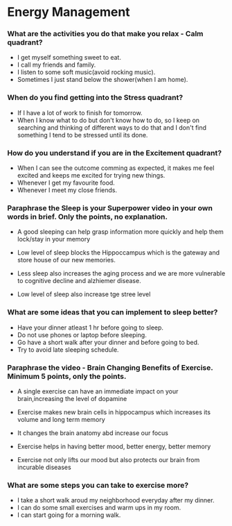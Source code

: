# Energy Management

### What are the activities you do that make you relax - Calm quadrant?

- I get myself something sweet to eat.
- I call my friends and family.
- I listen to some soft music(avoid rocking music).
- Sometimes I just stand below the shower(when I am home).

### When do you find getting into the Stress quadrant?

- If I have a lot of work to finish for tomorrow.
- When I know what to do but don't know how to do, so I keep on searching and thinking of different ways to do that and I don't find something I tend to be stressed until its done.

### How do you understand if you are in the Excitement quadrant?

- When I can see the outcome comming as expected, it makes me feel excited and keeps me excited for trying new things.
- Whenever I get my favourite food.
- Whenever I meet my close friends.

### Paraphrase the Sleep is your Superpower video in your own words in brief. Only the points, no explanation.

- A good sleeping can help grasp information more quickly and help them lock/stay in your memory

- Low level of sleep blocks the Hippoccampus which is the gateway and store house of our new memories. 

- Less sleep also increases the aging process and we are more vulnerable to cognitive decline and alzhiemer disease.

- Low level of sleep also increase tge stree level

### What are some ideas that you can implement to sleep better?

- Have your dinner atleast 1 hr before going to sleep.
- Do not use phones or laptop before sleeping.
- Go have a short walk after your dinner and before going to bed.
- Try to avoid late sleeping schedule.

### Paraphrase the video - Brain Changing Benefits of Exercise. Minimum 5 points, only the points.

- A single exercise can have an immediate impact on your brain,increasing the level of dopamine

- Exercise makes new brain cells in hippocampus which increases its volume and long term memory

- It changes the brain anatomy abd increase our focus 
- Exercise helps in having better mood, better energy, better memory

- Exercise not only lifts our mood but also protects our brain from incurable diseases 

### What are some steps you can take to exercise more?

- I take a short walk aroud my neighborhood everyday after my dinner.
- I can do some small exercises and warm ups in my room.
- I can start going for a morning walk.
